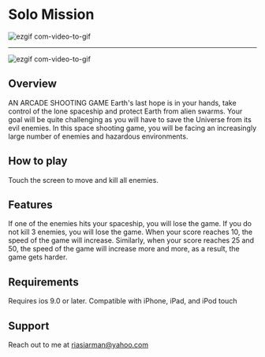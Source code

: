 # Solo Mission
![ezgif com-video-to-gif](https://user-images.githubusercontent.com/35253872/78883969-74566900-7a6f-11ea-8db6-1f6a3b49e1e7.gif)

---
![ezgif com-video-to-gif](https://user-images.githubusercontent.com/35253872/78884229-d57e3c80-7a6f-11ea-80db-ee34cdcf5ee7.gif)

## Overview
AN ARCADE SHOOTING GAME
Earth's last hope is in your hands, take control of the lone spaceship and protect Earth from alien swarms.
Your goal will be quite challenging as you will have to save the Universe from its evil enemies.
In this space shooting game, you will be facing an increasingly large number of enemies and hazardous environments.

## How to play
Touch the screen to move and kill all enemies.

## Features
If one of the enemies hits your spaceship, you will lose the game.
If you do not kill 3 enemies, you will lose the game.
When your score reaches 10, the speed of the game will increase.
Similarly, when your score reaches 25 and 50, the speed of the game will increase more and more, as a result, the game gets harder.

## Requirements
Requires ios 9.0 or later. 
Compatible with iPhone, iPad, and iPod touch

## Support
Reach out to me at riasiarman@yahoo.com

